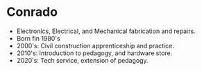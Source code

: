 # Conrado
- Electronics, Electrical, and Mechanical fabrication and repairs.
- Born fin 1980's
- 2000's: Civil construction apprenticeship and practice.
- 2010's: Introduction to pedagogy, and hardware store.
- 2020's: Tech service, extension of pedagogy.
<!---

--->
